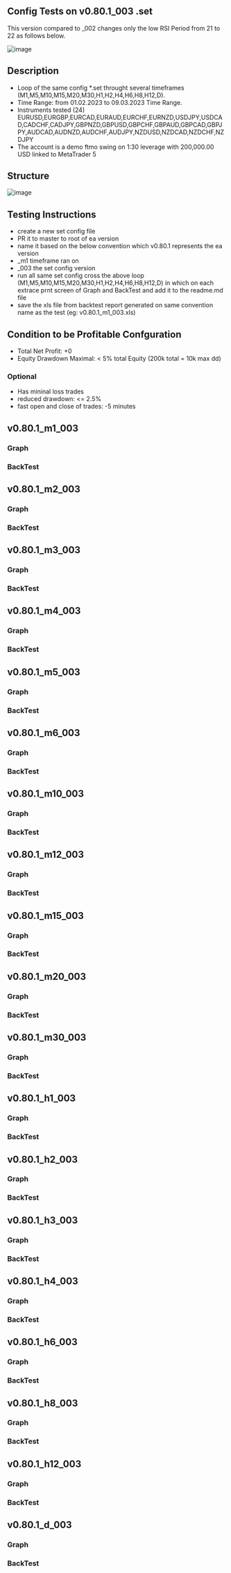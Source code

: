 ## Config Tests on v0.80.1_003 .set
This version compared to _002 changes only the low RSI Period from 21 to 22 as follows below.

![image](https://user-images.githubusercontent.com/118682909/224488639-9cf72190-adb2-4c14-be71-fd198ce6381d.png)

## Description
- Loop of the same config *.set throught several timeframes (M1,M5,M10,M15,M20,M30,H1,H2,H4,H6,H8,H12,D).
- Time Range: from 01.02.2023 to 09.03.2023 Time Range.
- Instruments tested (24) EURUSD,EURGBP,EURCAD,EURAUD,EURCHF,EURNZD,USDJPY,USDCAD,CADCHF,CADJPY,GBPNZD,GBPUSD,GBPCHF,GBPAUD,GBPCAD,GBPJPY,AUDCAD,AUDNZD,AUDCHF,AUDJPY,NZDUSD,NZDCAD,NZDCHF,NZDJPY
- The account is a demo ftmo swing on 1:30 leverage with 200,000.00 USD linked to MetaTrader 5

## Structure
![image](https://user-images.githubusercontent.com/118682909/224457665-196558b7-c975-40b4-bd8e-03f2a75f6a3a.png)

## Testing Instructions
- create a new set config file 
- PR it to master to root of ea version
- name it based on the below convention which v0.80.1 represents the ea version 
- _m1 timeframe ran on
- _003 the set config version
- run all same set config  cross the above loop (M1,M5,M10,M15,M20,M30,H1,H2,H4,H6,H8,H12,D) in which on each extrace prnt  screen of Graph and BackTest and add it to the readme.md file
- save the xls file from backtest report generated on same convention name as the test (eg: v0.80.1_m1_003.xls)

## Condition to be Profitable Confguration
- Total Net Profit: +0
- Equity Drawdown Maximal: < 5% total Equity (200k total = 10k max dd)
### Optional
- Has mininal loss trades
- reduced drawdown: <= 2.5%
- fast open and close of trades: -5 minutes

## v0.80.1_m1_003
### Graph


### BackTest


## v0.80.1_m2_003
### Graph


### BackTest


## v0.80.1_m3_003
### Graph


### BackTest


## v0.80.1_m4_003
### Graph


### BackTest


## v0.80.1_m5_003
### Graph


### BackTest


## v0.80.1_m6_003
### Graph


### BackTest


## v0.80.1_m10_003
### Graph


### BackTest


## v0.80.1_m12_003
### Graph


### BackTest


## v0.80.1_m15_003
### Graph


### BackTest


## v0.80.1_m20_003
### Graph


### BackTest


## v0.80.1_m30_003
### Graph


### BackTest


## v0.80.1_h1_003
### Graph


### BackTest


## v0.80.1_h2_003
### Graph


### BackTest


## v0.80.1_h3_003
### Graph


### BackTest


## v0.80.1_h4_003
### Graph


### BackTest


## v0.80.1_h6_003
### Graph


### BackTest


## v0.80.1_h8_003
### Graph


### BackTest


## v0.80.1_h12_003
### Graph


### BackTest


## v0.80.1_d_003
### Graph


### BackTest


